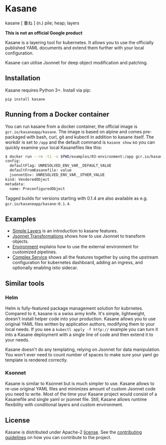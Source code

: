 # Kasane

kasane [ 重ね ] (n.) pile; heap; layers

**This is not an official Google product**

Kasane is a layering tool for kubernetes. It allows you to use the officially published YAML documents and extend them further with your local configuration.

Kasane can utilise Jsonnet for deep object modification and patching.

## Installation

Kasane requires Python 3+. Install via pip:

```shell
pip install kasane
```

## Running from a Docker container

You can run kasane from a docker container, the official image is `gcr.io/kasaneapp/kasane`. The image is based on alpine and comes pre-packaged with bash, curl, git and kubectl in addition to kasane itself. The workdir is set to `/app` and the default command is `kasane show` so you can quickly examine your local Kasanefiles like this:

```bash
$ docker run --rm -ti -v $PWD/examples/03-environment:/app gcr.io/kasaneapp/kasane
config:
  defaultFlag: UNRESOLVED_ENV_VAR__DEFAULT_VALUE
  defaultFromKasanefile: value
  jsonnetEnv: UNRESOLVED_ENV_VAR__OTHER_VALUE
kind: VendoredObject
metadata:
  name: PreconfiguredObject
```

Tagged builds for versions starting with 0.1.4 are also available as e.g. `gcr.io/kasaneapp/kasane:0.1.4`.

## Examples

* [Simple Layers](examples/01-simple-layers) is an introduction to kasane features.
* [Jsonnet Transformations](examples/02-jsonnet-transformations) shows how to use Jsonnet to transform objects.
* [Environment](examples/03-environment) explains how to use the external environment for customized pipelines.
* [Complex Service](examples/04-complex-service) shows all the features together by using the upstream configuration for kubernetes dashboard, adding an ingress, and optionally enabling istio sidecar.

## Similar tools

### Helm

Helm is fully-featured package management solution for kubrnetes. Compared to it, kasane is a swiss army knife. It's simple, lightweight, doesn't install helper code into your production. Kasane allows you to use original YAML files written by application authors, modifying them to your local needs. If you see a `kubectl apply -f http://` example you can turn it into a Kasane deployment with a single line of code and then extend it to your needs.

Kasane doesn't do any templating, relying on Jsonnet for data manipulation. You won't ever need to count number of spaces to make sure your yaml go template is rendered correctly.

### Ksonnet

Kasane is similar to Ksonnet but is much simpler to use. Kasane allows to re-use original YAML files and minimizes amount of custom Jsonnet code you need to write. Most of the time your Kasane project would consist of a Kasanefile and single yaml or jsonnet file. Still, Kasane allows runtime flexibility with conditional layers and custom environment.

## License

Kasane is distributed under Apache-2 [license](LICENSE). See the [contributing guidelines](CONTRIBUTING.md) on how you can contribute to the project.

